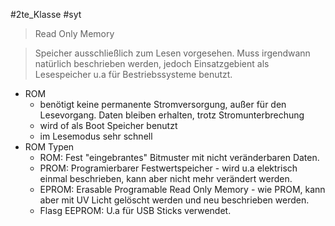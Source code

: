 #2te_Klasse #syt 

> Read Only Memory

> Speicher ausschließlich zum Lesen vorgesehen. Muss irgendwann natürlich beschrieben werden, jedoch Einsatzgebient als Lesespeicher u.a für Bestriebssysteme benutzt.

- ROM 
	- benötigt keine permanente Stromversorgung, außer für den Lesevorgang. Daten bleiben erhalten, trotz Stromunterbrechung
	- wird of als Boot Speicher benutzt
	- im Lesemodus sehr schnell
- ROM Typen
	- ROM: Fest "eingebrantes" Bitmuster mit nicht veränderbaren Daten.
	- PROM: Programierbarer Festwertspeicher - wird u.a elektrisch einmal beschrieben, kann aber nicht mehr verändert werden.
	- EPROM: Erasable Programable Read Only Memory - wie PROM, kann aber mit UV Licht gelöscht werden und neu beschrieben werden.
	- Flasg EEPROM: U.a für USB Sticks verwendet.
